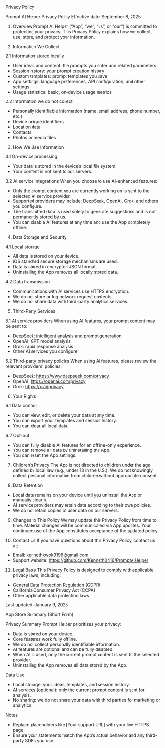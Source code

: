 Privacy Policy

Prompt AI Helper Privacy Policy
Effective date: September 8, 2025

1. Overview
Prompt AI Helper (“App”, “we”, “us”, or “our”) is committed to protecting your privacy. This Privacy Policy explains how we collect, use, store, and protect your information.

2. Information We Collect

2.1 Information stored locally
- User ideas and content: the prompts you enter and related parameters
- Session history: your prompt creation history
- Custom templates: prompt templates you save
- App settings: language preferences, API configuration, and other settings
- Usage statistics: basic, on-device usage metrics

2.2 Information we do not collect
- Personally identifiable information (name, email address, phone number, etc.)
- Device unique identifiers
- Location data
- Contacts
- Photos or media files

3. How We Use Information

3.1 On-device processing
- Your data is stored in the device’s local file system.
- Your content is not sent to our servers.

3.2 AI service integrations
When you choose to use AI-enhanced features:
- Only the prompt content you are currently working on is sent to the selected AI service provider.
- Supported providers may include: DeepSeek, OpenAI, Grok, and others you configure.
- The transmitted data is used solely to generate suggestions and is not permanently stored by us.
- You can disable AI features at any time and use the App completely offline.

4. Data Storage and Security

4.1 Local storage
- All data is stored on your device.
- iOS standard secure storage mechanisms are used.
- Data is stored in encrypted JSON format.
- Uninstalling the App removes all locally stored data.

4.2 Data transmission
- Communications with AI services use HTTPS encryption.
- We do not store or log network request contents.
- We do not share data with third-party analytics services.

5. Third-Party Services

5.1 AI service providers
When using AI features, your prompt content may be sent to:
- DeepSeek: intelligent analysis and prompt generation
- OpenAI: GPT model analysis
- Grok: rapid response analysis
- Other AI services you configure

5.2 Third-party privacy policies
When using AI features, please review the relevant providers’ policies:
- DeepSeek: https://www.deepseek.com/privacy
- OpenAI: https://openai.com/privacy
- Grok: https://x.ai/privacy

6. Your Rights

6.1 Data control
- You can view, edit, or delete your data at any time.
- You can export your templates and session history.
- You can clear all local data.

6.2 Opt-out
- You can fully disable AI features for an offline-only experience.
- You can remove all data by uninstalling the App.
- You can reset the App settings.

7. Children’s Privacy
The App is not directed to children under the age defined by local law (e.g., under 13 in the U.S.). We do not knowingly collect personal information from children without appropriate consent.

8. Data Retention
- Local data remains on your device until you uninstall the App or manually clear it.
- AI service providers may retain data according to their own policies.
- We do not retain copies of user data on our servers.

9. Changes to This Policy
We may update this Privacy Policy from time to time. Material changes will be communicated via App updates. Your continued use of the App constitutes acceptance of the updated policy.

10. Contact Us
If you have questions about this Privacy Policy, contact us at:
- Email: kennethkwok9196@gmail.com
- Support website: https://github.com/Kenneth0416/PromptAIHelper

11. Legal Basis
This Privacy Policy is designed to comply with applicable privacy laws, including:
- General Data Protection Regulation (GDPR)
- California Consumer Privacy Act (CCPA)
- Other applicable data protection laws

Last updated: January 9, 2025

App Store Summary (Short Form)

Privacy Summary
Prompt Helper prioritizes your privacy:
- Data is stored on your device.
- Core features work fully offline.
- We do not collect personally identifiable information.
- AI features are optional and can be fully disabled.
- When AI is used, only the current prompt content is sent to the selected provider.
- Uninstalling the App removes all data stored by the App.

Data Use
- Local storage: your ideas, templates, and session history.
- AI services (optional): only the current prompt content is sent for analysis.
- No sharing: we do not share your data with third parties for marketing or analytics.

Notes
- Replace placeholders like [Your support URL] with your live HTTPS page.
- Ensure your statements match the App’s actual behavior and any third-party SDKs you use.
